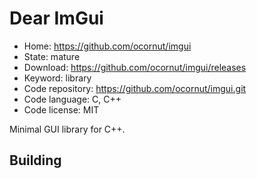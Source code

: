 # Dear ImGui

- Home: https://github.com/ocornut/imgui
- State: mature
- Download: https://github.com/ocornut/imgui/releases
- Keyword: library
- Code repository: https://github.com/ocornut/imgui.git
- Code language: C, C++
- Code license: MIT

Minimal GUI library for C++.

## Building

